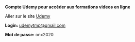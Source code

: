 **Compte Udemy pour accèder aux formations videos en ligne**

Aller sur le site [Udemy](https://www.udemy.com/)

**Login:** udemytmp@gmail.com

**Mot de passe:** onx2020